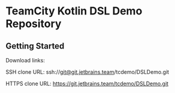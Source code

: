 # TeamCity Kotlin DSL Demo Repository



## Getting Started

Download links:

SSH clone URL: ssh://git@git.jetbrains.team/tcdemo/DSLDemo.git

HTTPS clone URL: https://git.jetbrains.team/tcdemo/DSLDemo.git

